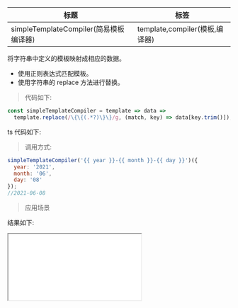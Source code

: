 | 标题                                   | 标签                           |
| -------------------------------------- | ------------------------------ |
| simpleTemplateCompiler(简易模板编译器) | template,compiler(模板,编译器) |

将字符串中定义的模板映射成相应的数据。

- 使用正则表达式匹配模板。
- 使用字符串的 replace 方法进行替换。

> 代码如下:

```js
const simpleTemplateCompiler = template => data =>
  template.replace(/\{\{(.*?)\}\}/g, (match, key) => data[key.trim()]);
```

ts 代码如下:

<div class="code-editor" data-url="codes/javascript/ts/simpleTemplateCompiler.ts" data-language="typescript"></div>

> 调用方式:

```js
simpleTemplateCompiler('{{ year }}-{{ month }}-{{ day }}')({
  year: '2021',
  month: '06',
  day: '08'
});
//2021-06-08
```

> 应用场景

<div class="code-editor" data-url="codes/javascript/html/simpleTemplateCompiler.html" data-language="html"></div>

结果如下:

<iframe src="codes/javascript/html/simpleTemplateCompiler.html"></iframe>
